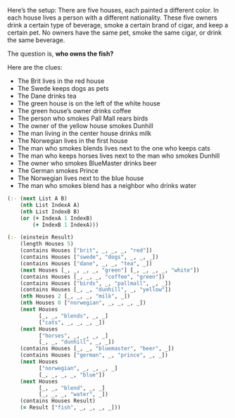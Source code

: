Here’s the setup: There are five houses, each painted a different color. In each house lives a person with a different nationality. These five owners drink a certain type of beverage, smoke a certain brand of cigar, and keep a certain pet. No owners have the same pet, smoke the same cigar, or drink the same beverage.

The question is, **who owns the fish?**

Here are the clues:

- The Brit lives in the red house
- The Swede keeps dogs as pets
- The Dane drinks tea
- The green house is on the left of the white house
- The green house’s owner drinks coffee
- The person who smokes Pall Mall rears birds
- The owner of the yellow house smokes Dunhill
- The man living in the center house drinks milk
- The Norwegian lives in the first house
- The man who smokes blends lives next to the one who keeps cats
- The man who keeps horses lives next to the man who smokes Dunhill
- The owner who smokes BlueMaster drinks beer
- The German smokes Prince
- The Norwegian lives next to the blue house
- The man who smokes blend has a neighbor who drinks water

```clj
(:- (next List A B)
    (nth List IndexA A)
    (nth List IndexB B)
    (or (+ IndexA 1 IndexB)
        (+ IndexB 1 IndexA)))

(:- (einstein Result)
    (length Houses 5)
    (contains Houses ["brit", _, _, _, "red"])
    (contains Houses ["swede", "dogs", _, _, _])
    (contains Houses ["dane", _, _, "tea", _])
    (next Houses [_, _, _, _, "green"] [_, _, _, _, "white"])
    (contains Houses [_, _, _, "coffee", "green"])
    (contains Houses ["birds", _, "pallmall", _, _])
    (contains Houses [_, _, "dunhill", _, "yellow"])
    (nth Houses 2 [_, _, _, "milk", _])
    (nth Houses 0 ["norwegian", _, _, _, _])
    (next Houses
          [_, _, "blends", _, _]
          ["cats", _, _, _, _])
    (next Houses
          ["horses", _, _, _, _]
          [_, _, "dunhill", _, _])
    (contains Houses [_, _, "bluemaster", "beer", _])
    (contains Houses ["german", _, "prince", _, _])
    (next Houses
          ["norwegian", _, _, _, _]
          [_, _, _, _, "blue"])
    (next Houses
          [_, _, "blend", _, _]
          [_, _, _, "water", _])
    (contains Houses Result)
    (= Result ["fish", _, _, _, _]))
```